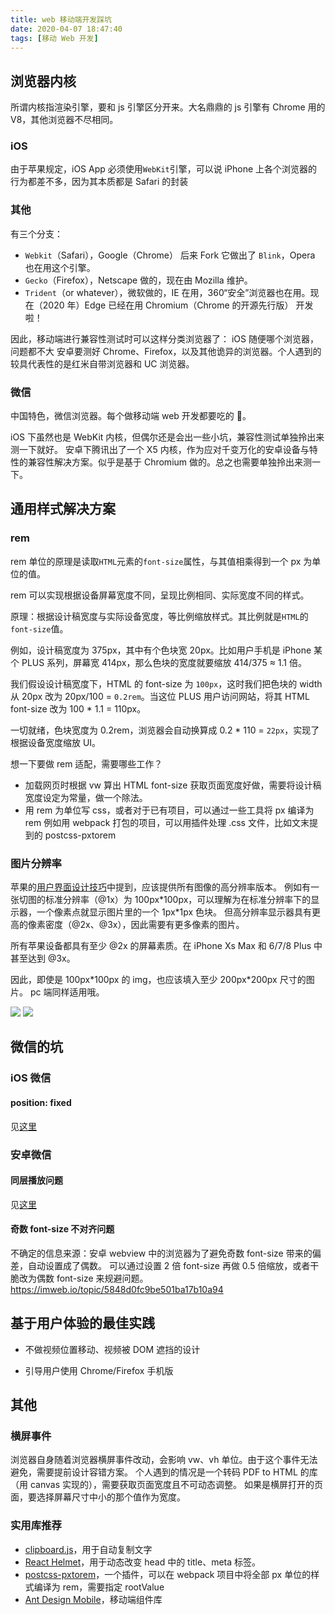```yaml
---
title: web 移动端开发踩坑
date: 2020-04-07 18:47:40
tags: [移动 Web 开发]
---
```


## 浏览器内核

所谓内核指渲染引擎，要和 js 引擎区分开来。大名鼎鼎的 js 引擎有 Chrome 用的 V8，其他浏览器不尽相同。

### iOS

由于苹果规定，iOS App 必须使用`WebKit`引擎，可以说 iPhone 上各个浏览器的行为都差不多，因为其本质都是 Safari 的封装

### 其他

有三个分支：

- `Webkit`（Safari），Google（Chrome） 后来 Fork 它做出了 `Blink`，Opera 也在用这个引擎。
- `Gecko`（Firefox），Netscape 做的，现在由 Mozilla 维护。
- `Trident`（or whatever），微软做的，IE 在用，360“安全”浏览器也在用。现在（2020 年）Edge 已经在用 Chromium（Chrome 的开源先行版） 开发啦！

因此，移动端进行兼容性测试时可以这样分类浏览器了：
iOS 随便哪个浏览器，问题都不大
安卓要测好 Chrome、Firefox，以及其他诡异的浏览器。个人遇到的较具代表性的是红米自带浏览器和 UC 浏览器。

### 微信

中国特色，微信浏览器。每个做移动端 web 开发都要吃的 💩。

iOS 下虽然也是 WebKit 内核，但偶尔还是会出一些小坑，兼容性测试单独拎出来测一下就好。
安卓下腾讯出了一个 X5 内核，作为应对千变万化的安卓设备与特性的兼容性解决方案。似乎是基于 Chromium 做的。总之也需要单独拎出来测一下。

## 通用样式解决方案

### rem

rem 单位的原理是读取`HTML`元素的`font-size`属性，与其值相乘得到一个 px 为单位的值。

rem 可以实现根据设备屏幕宽度不同，呈现比例相同、实际宽度不同的样式。

原理：根据设计稿宽度与实际设备宽度，等比例缩放样式。其比例就是`HTML`的`font-size`值。

例如，设计稿宽度为 375px，其中有个色块宽 20px。比如用户手机是 iPhone 某个 PLUS 系列，屏幕宽 414px，那么色块的宽度就要缩放 414/375 ≈ 1.1 倍。

我们假设设计稿宽度下，HTML 的 font-size 为 `100px`，这时我们把色块的 width 从 20px 改为 20px/100 = `0.2rem`。当这位 PLUS 用户访问网站，将其 HTML font-size 改为 100 \* 1.1 = 110px。

一切就绪，色块宽度为 0.2rem，浏览器会自动换算成 0.2 \* 110 = `22px`，实现了根据设备宽度缩放 UI。

想一下要做 rem 适配，需要哪些工作？

- 加载网页时根据 vw 算出 HTML font-size
  获取页面宽度好做，需要将设计稿宽度设定为常量，做一个除法。
- 用 rem 为单位写 css，或者对于已有项目，可以通过一些工具将 px 编译为 rem
  例如用 webpack 打包的项目，可以用插件处理 .css 文件，比如文末提到的 postcss-pxtorem

### 图片分辨率

苹果的[用户界面设计技巧](https://developer.apple.com/cn/design/tips/)中提到，应该提供所有图像的高分辨率版本。
例如有一张切图的标准分辨率（@1x）为 100px\*100px，可以理解为在标准分辨率下的显示器，一个像素点就显示图片里的一个 1px\*1px 色块。
但高分辨率显示器具有更高的像素密度（@2x、@3x），因此需要有更多像素的图片。

所有苹果设备都具有至少 @2x 的屏幕素质。在 iPhone Xs Max 和 6/7/8 Plus 中甚至达到 @3x。

因此，即使是 100px\*100px 的 img，也应该填入至少 200px\*200px 尺寸的图片。 pc 端同样适用哦。

![](https://developer.apple.com/design/tips/images/imagery-high-resolution_2x.png)
![](https://developer.apple.com/design/human-interface-guidelines/ios/images/ImageResolution-Graphic_2x.png)

## 微信的坑

### iOS 微信

#### position: fixed

见[这里](/blog/2019/12/20/CSS-方式解决-iOS-微信橡皮筋效果与-position-fixed-联动的坑/)

### 安卓微信

#### 同层播放问题

见[这里](/blog/2019/12/11/安卓微信-视频播放-相关踩坑/)

#### 奇数 font-size 不对齐问题

不确定的信息来源：安卓 webview 中的浏览器为了避免奇数 font-size 带来的偏差，自动设置成了偶数。
可以通过设置 2 倍 font-size 再做 0.5 倍缩放，或者干脆改为偶数 font-size 来规避问题。
<https://imweb.io/topic/5848d0fc9be501ba17b10a94>

## 基于用户体验的最佳实践

- 不做视频位置移动、视频被 DOM 遮挡的设计

- 引导用户使用 Chrome/Firefox 手机版

## 其他

### 横屏事件

浏览器自身随着浏览器横屏事件改动，会影响 vw、vh 单位。由于这个事件无法避免，需要提前设计容错方案。
个人遇到的情况是一个转码 PDF to HTML 的库（用 canvas 实现的），需要获取页面宽度且不可动态调整。
如果是横屏打开的页面，要选择屏幕尺寸中小的那个值作为宽度。

### 实用库推荐

- [clipboard.js](https://clipboardjs.com/)，用于自动复制文字
- [React Helmet](https://www.npmjs.com/package/react-helmet)，用于动态改变 head 中的 title、meta 标签。
- [postcss-pxtorem](https://www.npmjs.com/package/postcss-pxtorem)，一个插件，可以在 webpack 项目中将全部 px 单位的样式编译为 rem，需要指定 rootValue
- [Ant Design Mobile](https://mobile.ant.design/docs/react/introduce-cn)，移动端组件库
